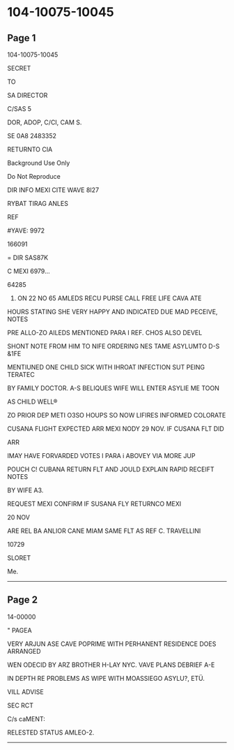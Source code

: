 # 104-10075-10045

## Page 1

104-10075-10045

SECRET

TO

SA DIRECTOR

C/SAS 5

DOR, ADOP, C/CI, CAM S.

SE 0A8 2483352

RETURNTO CIA

Background Use Only

Do Not Reproduce

DIR INFO MEXI CITE WAVE 8I27

RYBAT TIRAG ANLES

REF

#YAVE: 9972

166091

= DIR SAS87K

С MEXI 6979...

64285

1. ON 22 NO 65 AMLEDS RECU PURSE CALL FREE LIFE CAVA ATE

HOURS STATING SHE VERY HAPPY AND INDICATED DUE MAD PECEIVE, NOTES

PRE ALLO-ZO AILEDS MENTIONED PARA I REF. CHOS ALSO DEVEL

SHONT NOTE FROM HIM TO NIFE ORDERING NES TAME ASYLUMTO D-S &1FE

MENTIUNED ONE CHILD SICK WITH IHROAT INFECTION SUT PEING TERATEC

BY FAMILY DOCTOR. A-S BELIQUES WIFE WILL ENTER ASYLIE ME TOON

AS CHILD WELL®

ZO PRIOR DEP METI O3SO HOUPS SO NOW LIFIRES INFORMED COLORATE

CUSANA FLIGHT EXPECTED ARR MEXI NODY 29 NOV. IF CUSANA FLT DID

ARR

IMAY HAVE FORVARDED VOTES I PARA i ABOVEY VIA MORE JUP

POUCH C! CUBANA RETURN FLT AND JOULD EXPLAIN RAPID RECEIFT NOTES

BY WIFE A3.

REQUEST MEXI CONFIRM IF SUSANA FLY RETURNCO MEXI

20 NOV

ARE REL BA ANLIOR CANE MIAM SAME FLT AS REF C. TRAVELLINI

10729

SLORET

Me.

---

## Page 2

14-00000

" PAGEA

VERY ARJUN ASE CAVE POPRIME WITH PERHANENT RESIDENCE DOES ARRANGED

WEN ODECID BY ARZ BROTHER H-LAY NYC. VAVE PLANS DEBRIEF A-E

IN DEPTH RE PROBLEMS AS WIPE WITH MOASSIEGO ASYLU?, ETÜ.

VILL ADVISE

SEC RCT

C/s caMENT:

RELESTED STATUS AMLEO-2.

---

